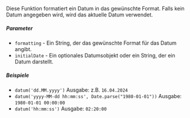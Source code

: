 Diese Funktion formatiert ein Datum in das gewünschte Format. Falls kein Datum angegeben wird, wird das aktuelle Datum verwendet.

##### Parameter
* `formatting` - Ein String, der das gewünschte Format für das Datum angibt.
* `initialDate` - Ein optionales Datumsobjekt oder ein String, der ein Datum darstellt.

##### Beispiele
* `datum('dd.MM.yyyy')` Ausgabe: z.B. `16.04.2024`
* `datum('yyyy-MM-dd hh:mm:ss', Date.parse("1980-01-01"))` Ausgabe: `1980-01-01 00:00:00`
* `datum('hh:mm:ss')` Ausgabe: `02:20:00` 
